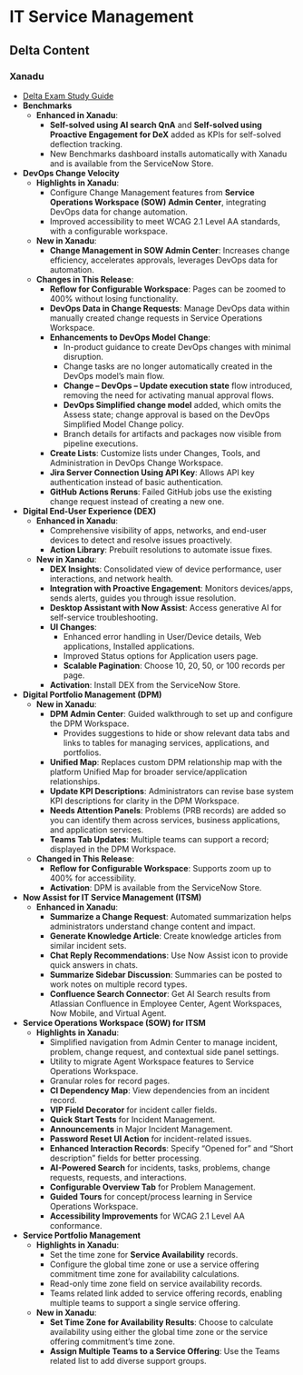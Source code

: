 # IT Service Management

## Delta Content

### Xanadu

- [Delta Exam Study Guide](https://nowlearning.servicenow.com/lxp/en/credentials/certified-system-administrator-delta-exam-study-guide-vancouver?id=kb_article_view&sysparm_article=KB0012135)
- **Benchmarks**  
  - **Enhanced in Xanadu**:  
    - **Self-solved using AI search QnA** and **Self-solved using Proactive Engagement for DeX** added as KPIs for self-solved deflection tracking.  
    - New Benchmarks dashboard installs automatically with Xanadu and is available from the ServiceNow Store.
- **DevOps Change Velocity**  
  - **Highlights in Xanadu**:  
    - Configure Change Management features from **Service Operations Workspace (SOW) Admin Center**, integrating DevOps data for change automation.  
    - Improved accessibility to meet WCAG 2.1 Level AA standards, with a configurable workspace.  
  - **New in Xanadu**:  
    - **Change Management in SOW Admin Center**: Increases change efficiency, accelerates approvals, leverages DevOps data for automation.  
  - **Changes in This Release**:  
    - **Reflow for Configurable Workspace**: Pages can be zoomed to 400% without losing functionality.  
    - **DevOps Data in Change Requests**: Manage DevOps data within manually created change requests in Service Operations Workspace.  
    - **Enhancements to DevOps Model Change**:  
      - In-product guidance to create DevOps changes with minimal disruption.  
      - Change tasks are no longer automatically created in the DevOps model’s main flow.  
      - **Change – DevOps – Update execution state** flow introduced, removing the need for activating manual approval flows.  
      - **DevOps Simplified change model** added, which omits the Assess state; change approval is based on the DevOps Simplified Model Change policy.  
      - Branch details for artifacts and packages now visible from pipeline executions.  
    - **Create Lists**: Customize lists under Changes, Tools, and Administration in DevOps Change Workspace.  
    - **Jira Server Connection Using API Key**: Allows API key authentication instead of basic authentication.  
    - **GitHub Actions Reruns**: Failed GitHub jobs use the existing change request instead of creating a new one.
- **Digital End-User Experience (DEX)**  
  - **Enhanced in Xanadu**:  
    - Comprehensive visibility of apps, networks, and end-user devices to detect and resolve issues proactively.  
    - **Action Library**: Prebuilt resolutions to automate issue fixes.  
  - **New in Xanadu**:  
    - **DEX Insights**: Consolidated view of device performance, user interactions, and network health.  
    - **Integration with Proactive Engagement**: Monitors devices/apps, sends alerts, guides you through issue resolution.  
    - **Desktop Assistant with Now Assist**: Access generative AI for self-service troubleshooting.  
    - **UI Changes**:  
      - Enhanced error handling in User/Device details, Web applications, Installed applications.  
      - Improved Status options for Application users page.  
      - **Scalable Pagination**: Choose 10, 20, 50, or 100 records per page.  
    - **Activation**: Install DEX from the ServiceNow Store.
- **Digital Portfolio Management (DPM)**  
  - **New in Xanadu**:  
    - **DPM Admin Center**: Guided walkthrough to set up and configure the DPM Workspace.  
      - Provides suggestions to hide or show relevant data tabs and links to tables for managing services, applications, and portfolios.  
    - **Unified Map**: Replaces custom DPM relationship map with the platform Unified Map for broader service/application relationships.  
    - **Update KPI Descriptions**: Administrators can revise base system KPI descriptions for clarity in the DPM Workspace.  
    - **Needs Attention Panels**: Problems (PRB records) are added so you can identify them across services, business applications, and application services.  
    - **Teams Tab Updates**: Multiple teams can support a record; displayed in the DPM Workspace.  
  - **Changed in This Release**:  
    - **Reflow for Configurable Workspace**: Supports zoom up to 400% for accessibility.  
    - **Activation**: DPM is available from the ServiceNow Store.
- **Now Assist for IT Service Management (ITSM)**  
  - **Enhanced in Xanadu**:  
    - **Summarize a Change Request**: Automated summarization helps administrators understand change content and impact.  
    - **Generate Knowledge Article**: Create knowledge articles from similar incident sets.  
    - **Chat Reply Recommendations**: Use Now Assist icon to provide quick answers in chats.  
    - **Summarize Sidebar Discussion**: Summaries can be posted to work notes on multiple record types.  
    - **Confluence Search Connector**: Get AI Search results from Atlassian Confluence in Employee Center, Agent Workspaces, Now Mobile, and Virtual Agent.
- **Service Operations Workspace (SOW) for ITSM**  
  - **Highlights in Xanadu**:  
    - Simplified navigation from Admin Center to manage incident, problem, change request, and contextual side panel settings.  
    - Utility to migrate Agent Workspace features to Service Operations Workspace.  
    - Granular roles for record pages.  
    - **CI Dependency Map**: View dependencies from an incident record.  
    - **VIP Field Decorator** for incident caller fields.  
    - **Quick Start Tests** for Incident Management.  
    - **Announcements** in Major Incident Management.  
    - **Password Reset UI Action** for incident-related issues.  
    - **Enhanced Interaction Records**: Specify “Opened for” and “Short description” fields for better processing.  
    - **AI-Powered Search** for incidents, tasks, problems, change requests, requests, and interactions.  
    - **Configurable Overview Tab** for Problem Management.  
    - **Guided Tours** for concept/process learning in Service Operations Workspace.  
    - **Accessibility Improvements** for WCAG 2.1 Level AA conformance.
- **Service Portfolio Management**  
  - **Highlights in Xanadu**:  
    - Set the time zone for **Service Availability** records.  
    - Configure the global time zone or use a service offering commitment time zone for availability calculations.  
    - Read-only time zone field on service availability records.  
    - Teams related link added to service offering records, enabling multiple teams to support a single service offering.  
  - **New in Xanadu**:  
    - **Set Time Zone for Availability Results**: Choose to calculate availability using either the global time zone or the service offering commitment’s time zone.  
    - **Assign Multiple Teams to a Service Offering**: Use the Teams related list to add diverse support groups.  